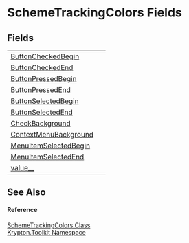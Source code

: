 # SchemeTrackingColors Fields




## Fields
<table>
<tr>
<td><a href="e338c53e-9a9e-cc1e-9028-9924e7344d78.md">ButtonCheckedBegin</a></td>
<td> </td></tr>
<tr>
<td><a href="1b3a7f35-daa6-c56d-9faf-d5b7da4398ab.md">ButtonCheckedEnd</a></td>
<td> </td></tr>
<tr>
<td><a href="115d4503-a24b-e6a7-8a00-fcc4a6f827fe.md">ButtonPressedBegin</a></td>
<td> </td></tr>
<tr>
<td><a href="515200b6-b2da-14ba-aca7-d52a72d6592e.md">ButtonPressedEnd</a></td>
<td> </td></tr>
<tr>
<td><a href="7de7d699-fdbe-0663-b78a-eace7d4c8f00.md">ButtonSelectedBegin</a></td>
<td> </td></tr>
<tr>
<td><a href="36996562-56e3-7cf3-0cf0-60d7a9a2677c.md">ButtonSelectedEnd</a></td>
<td> </td></tr>
<tr>
<td><a href="4b39665d-626f-3fcf-3c32-e2e45c11505d.md">CheckBackground</a></td>
<td> </td></tr>
<tr>
<td><a href="2c33cb61-e36c-cede-c49f-71f87e52b80a.md">ContextMenuBackground</a></td>
<td> </td></tr>
<tr>
<td><a href="4a1b2552-f854-df87-ad3c-d56b725cf9b1.md">MenuItemSelectedBegin</a></td>
<td> </td></tr>
<tr>
<td><a href="dcdf80a7-c7a5-5c35-78f7-8ab425cbc755.md">MenuItemSelectedEnd</a></td>
<td> </td></tr>
<tr>
<td><a href="cc2aa409-d74b-99f6-7abc-8e00343bc5f3.md">value__</a></td>
<td> </td></tr>
</table>

## See Also


#### Reference
<a href="5677f971-428c-6701-9371-01da8618b2a2.md">SchemeTrackingColors Class</a>  
<a href="79d2eac2-21f4-54ff-7552-b20c33c30600.md">Krypton.Toolkit Namespace</a>  

